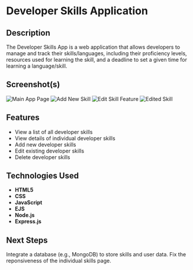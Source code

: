 # Developer Skills Application

## Description
The Developer Skills App is a web application that allows developers to manage and track their skills/languages, including their proficiency levels, resources used for learning the skill, and a deadline to set a given time for learning a language/skill.

## Screenshot(s)

![Main App Page](https://github.com/Elder-Xeno/express-dev-skills/assets/116142253/8672715f-8445-471a-aa54-96bdf33f789d)
![Add New Skill](https://github.com/Elder-Xeno/express-dev-skills/assets/116142253/e4186b93-965a-4744-899d-062d0ca38db4)
![Edit Skill Feature](https://github.com/Elder-Xeno/express-dev-skills/assets/116142253/90bae3f8-431a-420d-99d5-7175daea774e)
![Edited Skill](https://github.com/Elder-Xeno/express-dev-skills/assets/116142253/a3956264-1158-4f93-86ff-d6762d666500)


## Features

- View a list of all developer skills
- View details of individual developer skills
- Add new developer skills
- Edit existing developer skills
- Delete developer skills

## Technologies Used

- **HTML5**
- **CSS**
- **JavaScript**
- **EJS**
- **Node.js**
- **Express.js**

## Next Steps

Integrate a database (e.g., MongoDB) to store skills and user data.
Fix the reponsiveness of the individual skills page.

